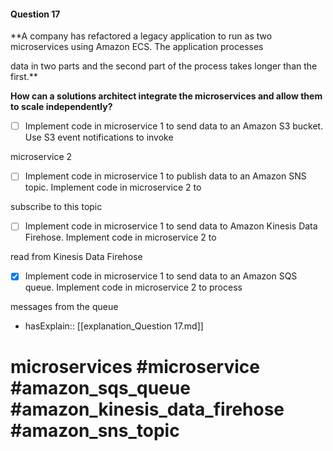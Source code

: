 #### Question  17

**A company has refactored a legacy application to run as two microservices using Amazon ECS. The application processes

data in two parts and the second part of the process takes longer than the first.**

**How can a solutions architect integrate the microservices and allow them to scale independently?**

- [ ] Implement code in microservice 1 to send data to an Amazon S3 bucket. Use S3 event notifications to invoke

microservice 2

- [ ] Implement code in microservice 1 to publish data to an Amazon SNS topic. Implement code in microservice 2 to

subscribe to this topic

- [ ] Implement code in microservice 1 to send data to Amazon Kinesis Data Firehose. Implement code in microservice 2 to

read from Kinesis Data Firehose

- [x] Implement code in microservice 1 to send data to an Amazon SQS queue. Implement code in microservice 2 to process

messages from the queue

- hasExplain:: [[explanation_Question  17.md]]

# microservices #microservice #amazon_sqs_queue #amazon_kinesis_data_firehose #amazon_sns_topic
